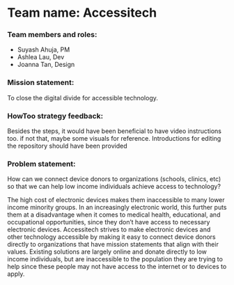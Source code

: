 # Team name: Accessitech

### Team members and roles:
- Suyash Ahuja, PM
- Ashlea Lau, Dev
- Joanna Tan, Design

### Mission statement: 
To close the digital divide for accessible technology.

### HowToo strategy feedback: 
Besides the steps, it would have been beneficial to have video instructions too. if not that, maybe some visuals for reference. Introductions for editing the repository should have been provided

### Problem statement: 

How can we connect device donors to organizations (schools, clinics, etc) so that we can help low income individuals achieve access to technology?

The high cost of electronic devices makes them inaccessible to many lower income minority groups. In an increasingly electronic world, this further puts them at a disadvantage when it comes to medical health, educational, and occupational opportunities, since they don’t have access to necessary electronic devices. Accessitech strives to make electronic devices and other technology accessible by making it easy to connect device donors directly to organizations that have mission statements that align with their values. Existing solutions are largely online and donate directly to low income individuals, but are inaccessible to the population they are trying to help since these people may not have access to the internet or to devices to apply.
